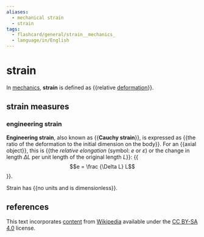 ```yaml
---
aliases:
  - mechanical strain
  - strain
tags:
  - flashcard/general/strain__mechanics_
  - language/in/English
---
```


# strain

In [mechanics](mechanics.md), __strain__ is defined as {{relative [deformation](deformation%20(physics).md)}}. <!--SR:!2024-08-05,60,310-->

## strain measures

### engineering strain

__Engineering strain__, also known as {{__Cauchy strain__}}, is expressed as {{the ratio of the deformation to the initial dimension on the body}}. For an {{axial object}}, this is {{the _relative elongation_ (symbol: $e$ or $\varepsilon$) or the change in length $\Delta L$ per unit length of the original length $L$}}: {{$$e = \frac {\Delta L} L$$}}. <!--SR:!2024-07-29,55,310!2025-02-16,209,330!2024-12-22,160,310!2024-11-17,136,310!2024-08-13,67,310-->

Strain has {{no units and is dimensionless}}. <!--SR:!2024-10-05,95,290-->

## references

This text incorporates [content](https://en.wikipedia.org/wiki/strain_(mechanics)) from [Wikipedia](Wikipedia.md) available under the [CC BY-SA 4.0](https://creativecommons.org/licenses/by-sa/4.0/) license.
